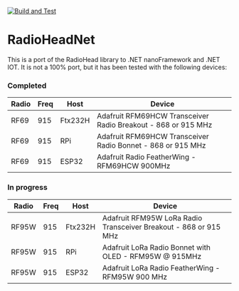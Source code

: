 [![Build and Test](https://github.com/ngdrascal/RadioHeadNet/actions/workflows/build-test.yaml/badge.svg)](https://github.com/ngdrascal/RadioHeadNet/actions/workflows/build-test.yaml)

# RadioHeadNet
This is a port of the RadioHead library to .NET nanoFramework and .NET IOT. It is not a 100% port, but it has been tested with the following devices:

### Completed
| Radio | Freq | Host    | Device                                                                 |
|-------|------|---------|------------------------------------------------------------------------|
| RF69  | 915  | Ftx232H | Adafruit RFM69HCW Transceiver Radio Breakout - 868 or 915 MHz          |
| RF69  | 915  | RPi     | Adafruit RFM69HCW Transceiver Radio Bonnet - 868 or 915 MHz            |
| RF69  | 915  | ESP32   | Adafruit Radio FeatherWing - RFM69HCW 900MHz                           |

### In progress
| Radio | Freq | Host    | Device                                                                 |
|-------|------|---------|------------------------------------------------------------------------|
| RF95W | 915  | Ftx232H | Adafruit RFM95W LoRa Radio Transceiver Breakout - 868 or 915 MHz       |
| RF95W | 915  | RPi     | Adafruit LoRa Radio Bonnet with OLED - RFM95W @ 915MHz                 |
| RF95W | 915  | ESP32   | Adafruit LoRa Radio FeatherWing - RFM95W 900 MHz                       |
